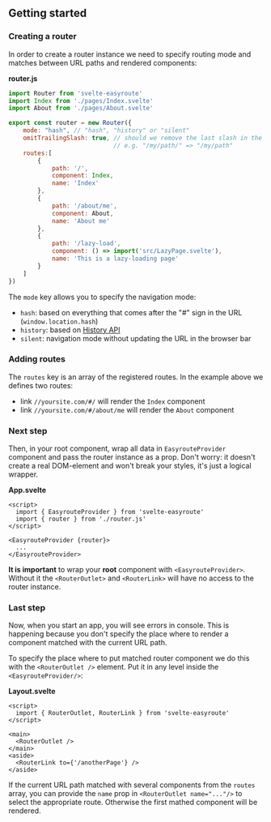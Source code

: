 ## Getting started

### Creating a router

In order to create a router instance we need to specify routing mode and 
matches between URL paths and rendered components:

**router.js**
```javascript
import Router from 'svelte-easyroute'
import Index from './pages/Index.svelte'
import About from './pages/About.svelte'

export const router = new Router({
    mode: "hash", // "hash", "history" or "silent"
    omitTrailingSlash: true, // should we remove the last slash in the url, 
                             // e.g. "/my/path/" => "/my/path"
    routes:[
        {
            path: '/',
            component: Index,
            name: 'Index'
        },
        {
            path: '/about/me',
            component: About,
            name: 'About me'
        },
        {
            path: '/lazy-load',
            component: () => import('src/LazyPage.svelte'),
            name: 'This is a lazy-loading page'
        }
    ]
})
```

The `mode` key allows you to specify the navigation mode:
* `hash`: based on everything that comes after the "#" sign in the URL (`window.location.hash`)
* `history`: based on [History API](https://developer.mozilla.org/en-US/docs/Web/API/History_API)
* `silent`: navigation mode without updating the URL in the browser bar

### Adding routes
The `routes` key is an array of the registered routes.
In the example above we defines two routes:
- link `//yoursite.com/#/` will render the `Index` component
- link `//yoursite.com/#/about/me` will render the `About` component

### Next step
Then, in your root component, wrap all data in `EasyrouteProvider` component and pass
the router instance as a prop. Don't worry: it doesn't create a real DOM-element and  won't break your styles, it's just a logical wrapper.

**App.svelte**
```svelte
<script>
  import { EasyrouteProvider } from 'svelte-easyroute'
  import { router } from './router.js'
</script>

<EasyrouteProvider {router}>
  ...
</EasyrouteProvider>
```
**It is important** to wrap your **root** component with `<EasyrouteProvider>`. Without it the `<RouterOutlet>` and `<RouterLink>` will have no access to the router instance.

### Last step
Now, when you start an app, you will see errors in console.
This is happening because you don't specify the place where to
render a component matched with the current URL path.

To specify the place where to put matched router component we do this with the `<RouterOutlet />` element. Put it in any level inside the `<EasyrouteProvider/>`:

**Layout.svelte**
```svelte
<script>
  import { RouterOutlet, RouterLink } from 'svelte-easyroute'
</script>

<main>
  <RouterOutlet />
</main>  
<aside>
  <RouterLink to={'/anotherPage'} />
</aside>
```

If the current URL path matched with several components from the `routes` array,
you can provide the `name` prop in `<RouterOutlet name="..."/>` to select the appropriate route. Otherwise the first mathed component will be rendered.
